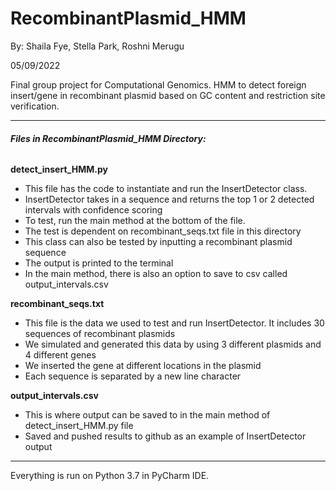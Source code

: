 # RecombinantPlasmid_HMM
By: Shaila Fye, Stella Park, Roshni Merugu

05/09/2022

Final group project for Computational Genomics. 
HMM to detect foreign insert/gene in recombinant plasmid based on GC content and restriction site verification.

-----------

###### **Files in RecombinantPlasmid_HMM Directory:**

**detect_insert_HMM.py** 
* This file has the code to instantiate and run the InsertDetector class.
* InsertDetector takes in a sequence and returns the top 1 or 2 detected intervals with confidence scoring
* To test, run the main method at the bottom of the file. 
* The test is dependent on recombinant_seqs.txt file in this directory
* This class can also be tested by inputting a recombinant plasmid sequence
* The output is printed to the terminal
* In the main method, there is also an option to save to csv called output_intervals.csv 

**recombinant_seqs.txt**
* This file is the data we used to test and run InsertDetector. It includes 30 sequences of recombinant plasmids
* We simulated and generated this data by using 3 different plasmids and 4 different genes
* We inserted the gene at different locations in the plasmid
* Each sequence is separated by a new line character

**output_intervals.csv**
* This is where output can be saved to in the main method of detect_insert_HMM.py file
* Saved and pushed results to github as an example of InsertDetector output


-----------

Everything is run on Python 3.7 in PyCharm IDE.


